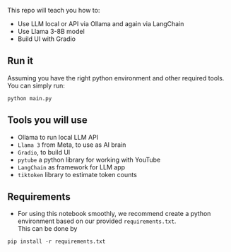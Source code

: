 This repo will teach you how to:
- Use LLM local or API via Ollama and again via LangChain
- Use Llama 3-8B model
- Build UI with Gradio
## Run it
Assuming you have the right python environment and other required tools. You can simply run:
```shell
python main.py
```

## Tools you will use
- Ollama to run local LLM API
- `Llama 3` from Meta, to use as AI brain
- `Gradio`, to build UI
- `pytube` a python library for working with YouTube
- `LangChain` as framework for LLM app
- `tiktoken` library to estimate token counts

## Requirements
- For using this notebook smoothly, we recommend create a python environment based on our provided `requirements.txt`. <br>This can be done by
```shell
pip install -r requirements.txt
```
